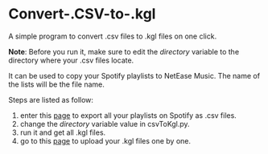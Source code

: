 # Convert-.CSV-to-.kgl

A simple program to convert .csv files to .kgl files on one click.

**Note**: Before you run it, make sure to edit the *directory* variable to the directory where your .csv files locate.






It can be used to copy your Spotify playlists to NetEase Music. The name of the lists will be the file name.

Steps are listed as follow:

1. enter this [page](https://rawgit.com/watsonbox/exportify/master/exportify.html) to export all your playlists on Spotify as .csv files.
2. change the *directory* variable value in csvToKgl.py.
3. run it and get all .kgl files.
4. go to this [page](http://music.163.com/#/import/kugou) to upload your .kgl files one by one.
